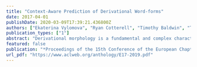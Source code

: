 ```yaml
---
title: "Context-Aware Prediction of Derivational Word-forms"
date: 2017-04-01
publishDate: 2020-03-09T17:39:21.436800Z
authors: ["Ekaterina Vylomova", "Ryan Cotterell", "Timothy Baldwin", "Trevor Cohn"]
publication_types: ["1"]
abstract: "Derivational morphology is a fundamental and complex characteristic of language. In this paper we propose a new task of predicting the derivational form of a given base-form lemma that is appropriate for a given context. We present an encoder-decoder style neural network to produce a derived form character-by-character, based on its corresponding character-level representation of the base form and the context. We demonstrate that our model is able to generate valid context-sensitive derivations from known base forms, but is less accurate under lexicon agnostic setting."
featured: false
publication: "*Proceedings of the 15th Conference of the European Chapter of the Association for Computational Linguistics*"
url_pdf: "https://www.aclweb.org/anthology/E17-2019.pdf"
---
```


